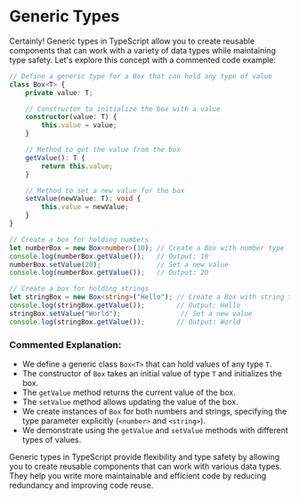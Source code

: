 # Generic Types

Certainly! Generic types in TypeScript allow you to create reusable components that can work with a variety of data types while maintaining type safety. Let's explore this concept with a commented code example:

```typescript
// Define a generic type for a Box that can hold any type of value
class Box<T> {
    private value: T;

    // Constructor to initialize the box with a value
    constructor(value: T) {
        this.value = value;
    }

    // Method to get the value from the box
    getValue(): T {
        return this.value;
    }

    // Method to set a new value for the box
    setValue(newValue: T): void {
        this.value = newValue;
    }
}

// Create a box for holding numbers
let numberBox = new Box<number>(10); // Create a Box with number type
console.log(numberBox.getValue());   // Output: 10
numberBox.setValue(20);              // Set a new value
console.log(numberBox.getValue());   // Output: 20

// Create a box for holding strings
let stringBox = new Box<string>("Hello"); // Create a Box with string type
console.log(stringBox.getValue());        // Output: Hello
stringBox.setValue("World");               // Set a new value
console.log(stringBox.getValue());        // Output: World
```

### Commented Explanation:

- We define a generic class `Box<T>` that can hold values of any type `T`.
- The constructor of `Box` takes an initial value of type `T` and initializes the box.
- The `getValue` method returns the current value of the box.
- The `setValue` method allows updating the value of the box.
- We create instances of `Box` for both numbers and strings, specifying the type parameter explicitly (`<number>` and `<string>`).
- We demonstrate using the `getValue` and `setValue` methods with different types of values.

Generic types in TypeScript provide flexibility and type safety by allowing you to create reusable components that can work with various data types. They help you write more maintainable and efficient code by reducing redundancy and improving code reuse.
